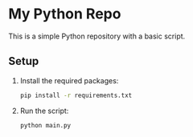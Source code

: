 # My Python Repo

This is a simple Python repository with a basic script.

## Setup

1. Install the required packages:
    ```bash
    pip install -r requirements.txt
    ```

2. Run the script:
    ```bash
    python main.py
    ```
